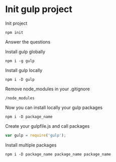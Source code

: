 # Init gulp project

Init project
```npm
npm init
```

Answer the questions

Install gulp globally
```npm
npm i -g gulp
```

Install gulp locally

```npm
npm i -D gulp
```

Remove node_modules in your .gitignore
```npm
/node_modules
```

Now you can install locally your gulp packages
```npm
npm i -D package_name
```

Create your gulpfile.js and call packages
```javascript
var gulp = require('gulp');
```

Install multiple packages
```npm
npm i -D package_name package_name package_name
```